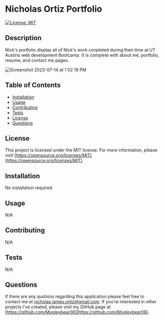 # Nicholas Ortiz Portfolio
  
  [![License: MIT](https://img.shields.io/badge/License-MIT-yellow.svg)](https://opensource.org/licenses/MIT)
  
  ## Description
  Nick's portfolio display all of Nick's work conpleted during their time at UT Austins web development Bootcamp. It is complete with about me, portfolio, resume, and contact me pages.

  ![Screenshot 2023-07-14 at 1 02 18 PM](https://github.com/MogleyBear06/App-Portfolio-Nicholas-Ortiz/assets/44917761/e39598bf-dd78-4476-83d3-747923e78435)
  
  ## Table of Contents
  - [Installation](#installation)
  - [Usage](#usage)
  - [Contributing](#contributing)
  - [Tests](#tests)
  - [License](#license)
  - [Questions](#questions)

  ## License
  This project is licensed under the MIT license. For more information, please visit [https://opensource.org/licenses/MIT](https://opensource.org/licenses/MIT).

  ## Installation
  No installation required.
  
  ## Usage
  N/A
  
  ## Contributing
  N/A
  
  ## Tests
  N/A

  ## Questions
  If there are any qustions regarding this application please feel free to contact me at
  [nicholas.james.ortiz@gmail.com](mailto:nicholas.james.ortiz@gmail.com). If you're interested in other projects I've created,
  please visit my GitHub page at [https://github.com/Mogleybear06](https://github.com/Mogleybear06).
